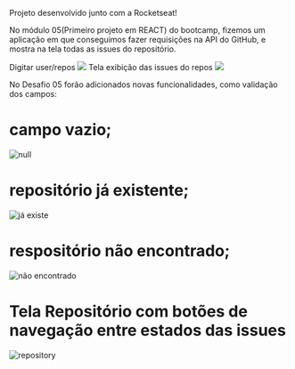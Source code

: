 Projeto desenvolvido junto com a Rocketseat!

No módulo 05(Primeiro projeto em REACT) do bootcamp, fizemos um aplicação em que conseguimos fazer requisições na API do GitHub, e mostra na tela todas as issues do repositório.

Digitar user/repos
![](https://user-images.githubusercontent.com/45233696/76234936-24cf1400-6209-11ea-8958-2f164f1281f8.png)
Tela exibição das issues do repos
![](https://user-images.githubusercontent.com/45233696/76234948-27ca0480-6209-11ea-8a90-4e50f86d914c.png)

No Desafio 05 forão adicionados novas funcionalidades, como validação dos campos:
# campo vazio;

![null](https://user-images.githubusercontent.com/45233696/76855407-d2f14400-682f-11ea-887c-c0f32d194226.png)

# repositório já existente;

![já existe](https://user-images.githubusercontent.com/45233696/76855424-df759c80-682f-11ea-984c-b224327365cf.png)

# respositório não encontrado;

![não encontrado](https://user-images.githubusercontent.com/45233696/76855442-eac8c800-682f-11ea-9ab9-bbbe329a9650.png)

# Tela Repositório com botões de navegação entre estados das issues

![repository](https://user-images.githubusercontent.com/45233696/76855512-0f24a480-6830-11ea-8801-bc998e05943a.png)


